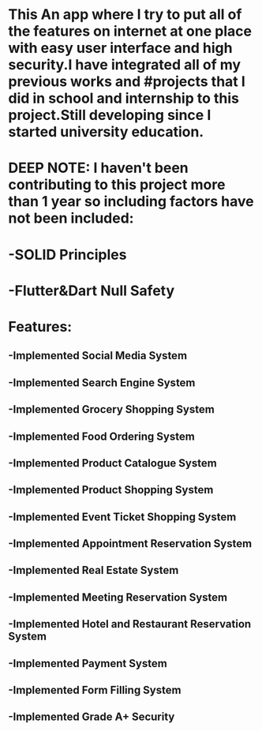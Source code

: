 # This An app where I try to put all of the features on internet at one place with easy user interface and high security.I have integrated all of my previous works and #projects that I did in school and internship to this project.Still developing since I started university education.

# DEEP NOTE: I haven't been contributing to this project more than 1 year so including factors have not been included:
# -SOLID Principles
# -Flutter&Dart Null Safety

# Features:
## -Implemented Social Media System
## -Implemented Search Engine System
## -Implemented Grocery Shopping System 
## -Implemented Food Ordering System 
## -Implemented Product Catalogue System
## -Implemented Product Shopping System 
## -Implemented Event Ticket Shopping System
## -Implemented Appointment Reservation System
## -Implemented Real Estate System
## -Implemented Meeting Reservation System
## -Implemented Hotel and Restaurant Reservation System 
## -Implemented Payment System
## -Implemented Form Filling System
## -Implemented Grade A+ Security
